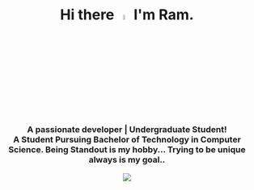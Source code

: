 <div align = "center"><h1> Hi there <a href="https://github.com/SriRamPrasad-194"><img src="https://media.giphy.com/media/hvRJCLFzcasrR4ia7z/giphy.gif" width="5%"></a> 
  I'm Ram.
</h1></div>
<h3 align="center">A passionate developer | Undergraduate Student!<br>
A Student Pursuing Bachelor of Technology in Computer Science.
Being Standout is my hobby... Trying to be unique always is my goal..
</h3>





<div align="Center">
<img src="https://user-images.githubusercontent.com/61102759/209456873-39b37c53-034e-44b1-b990-c55e3d894864.gif">
</div>




<!---
SriRamAdusumilli/SriRamAdusumilli is a ✨ special ✨ repository because its `README.md` (this file) appears on your GitHub profile.
You can click the Preview link to take a look at your changes.
--->


